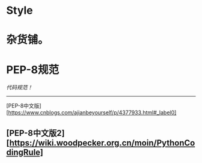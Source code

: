 # Style
#  杂货铺。  
  
    
      
        
          
#  PEP-8规范  

*代码规范！*  

---
[PEP-8中文版][https://www.cnblogs.com/ajianbeyourself/p/4377933.html#_label0]  

[PEP-8中文版2][https://wiki.woodpecker.org.cn/moin/PythonCodingRule]
---
